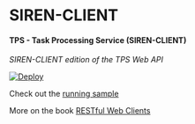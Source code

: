 # SIREN-CLIENT

#### TPS - Task Processing Service (SIREN-CLIENT)

*SIREN-CLIENT edition of the TPS Web API*

[![Deploy](https://www.herokucdn.com/deploy/button.svg)](https://heroku.com/deploy)

Check out the [running sample](http://rwcbook09.herokuapp.com/home/)

More on the book [RESTful Web Clients](http://shop.oreilly.com/product/0636920037958.do)

